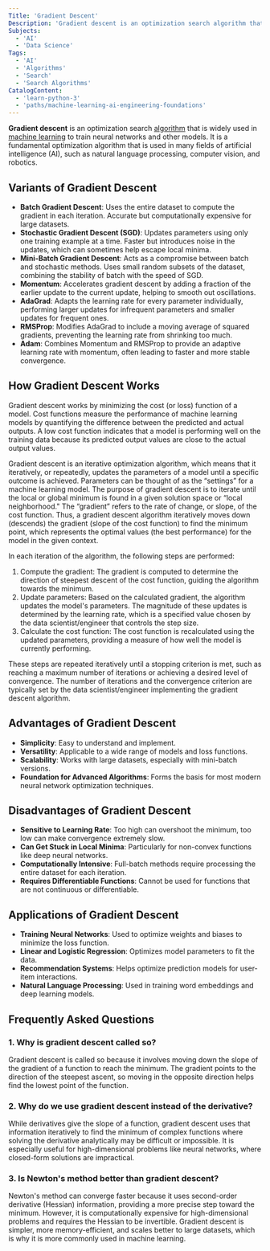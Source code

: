 ```yaml
---
Title: 'Gradient Descent'
Description: 'Gradient descent is an optimization search algorithm that is widely used in machine learning to train neural networks and other models.'
Subjects:
  - 'AI'
  - 'Data Science'
Tags:
  - 'AI'
  - 'Algorithms'
  - 'Search'
  - 'Search Algorithms'
CatalogContent:
  - 'learn-python-3'
  - 'paths/machine-learning-ai-engineering-foundations'
---
```


**Gradient descent** is an optimization search [algorithm](https://www.codecademy.com/resources/docs/general/algorithm) that is widely used in [machine learning](https://www.codecademy.com/resources/docs/ai/machine-learning) to train neural networks and other models. It is a fundamental optimization algorithm that is used in many fields of artificial intelligence (AI), such as natural language processing, computer vision, and robotics.

## Variants of Gradient Descent

- **Batch Gradient Descent**: Uses the entire dataset to compute the gradient in each iteration. Accurate but computationally expensive for large datasets.
- **Stochastic Gradient Descent (SGD)**: Updates parameters using only one training example at a time. Faster but introduces noise in the updates, which can sometimes help escape local minima.
- **Mini-Batch Gradient Descent**: Acts as a compromise between batch and stochastic methods. Uses small random subsets of the dataset, combining the stability of batch with the speed of SGD.
- **Momentum**: Accelerates gradient descent by adding a fraction of the earlier update to the current update, helping to smooth out oscillations.
- **AdaGrad**: Adapts the learning rate for every parameter individually, performing larger updates for infrequent parameters and smaller updates for frequent ones.
- **RMSProp**: Modifies AdaGrad to include a moving average of squared gradients, preventing the learning rate from shrinking too much.
- **Adam**: Combines Momentum and RMSProp to provide an adaptive learning rate with momentum, often leading to faster and more stable convergence.

## How Gradient Descent Works

Gradient descent works by minimizing the cost (or loss) function of a model. Cost functions measure the performance of machine learning models by quantifying the difference between the predicted and actual outputs. A low cost function indicates that a model is performing well on the training data because its predicted output values are close to the actual output values.

Gradient descent is an iterative optimization algorithm, which means that it iteratively, or repeatedly, updates the parameters of a model until a specific outcome is achieved. Parameters can be thought of as the “settings” for a machine learning model. The purpose of gradient descent is to iterate until the local or global minimum is found in a given solution space or “local neighborhood." The “gradient” refers to the rate of change, or slope, of the cost function. Thus, a gradient descent algorithm iteratively moves down (descends) the gradient (slope of the cost function) to find the minimum point, which represents the optimal values (the best performance) for the model in the given context.

In each iteration of the algorithm, the following steps are performed:

1. Compute the gradient: The gradient is computed to determine the direction of steepest descent of the cost function, guiding the algorithm towards the minimum.
2. Update parameters: Based on the calculated gradient, the algorithm updates the model's parameters. The magnitude of these updates is determined by the learning rate, which is a specified value chosen by the data scientist/engineer that controls the step size.
3. Calculate the cost function: The cost function is recalculated using the updated parameters, providing a measure of how well the model is currently performing.

These steps are repeated iteratively until a stopping criterion is met, such as reaching a maximum number of iterations or achieving a desired level of convergence. The number of iterations and the convergence criterion are typically set by the data scientist/engineer implementing the gradient descent algorithm.

## Advantages of Gradient Descent

- **Simplicity**: Easy to understand and implement.
- **Versatility**: Applicable to a wide range of models and loss functions.
- **Scalability**: Works with large datasets, especially with mini-batch versions.
- **Foundation for Advanced Algorithms**: Forms the basis for most modern neural network optimization techniques.

## Disadvantages of Gradient Descent

- **Sensitive to Learning Rate**: Too high can overshoot the minimum, too low can make convergence extremely slow.
- **Can Get Stuck in Local Minima**: Particularly for non-convex functions like deep neural networks.
- **Computationally Intensive**: Full-batch methods require processing the entire dataset for each iteration.
- **Requires Differentiable Functions**: Cannot be used for functions that are not continuous or differentiable.

## Applications of Gradient Descent

- **Training Neural Networks**: Used to optimize weights and biases to minimize the loss function.
- **Linear and Logistic Regression**: Optimizes model parameters to fit the data.
- **Recommendation Systems**: Helps optimize prediction models for user-item interactions.
- **Natural Language Processing**: Used in training word embeddings and deep learning models.

## Frequently Asked Questions

### 1. Why is gradient descent called so?

Gradient descent is called so because it involves moving down the slope of the gradient of a function to reach the minimum. The gradient points to the direction of the steepest ascent, so moving in the opposite direction helps find the lowest point of the function.

### 2. Why do we use gradient descent instead of the derivative?

While derivatives give the slope of a function, gradient descent uses that information iteratively to find the minimum of complex functions where solving the derivative analytically may be difficult or impossible. It is especially useful for high-dimensional problems like neural networks, where closed-form solutions are impractical.

### 3. Is Newton's method better than gradient descent?

Newton's method can converge faster because it uses second-order derivative (Hessian) information, providing a more precise step toward the minimum. However, it is computationally expensive for high-dimensional problems and requires the Hessian to be invertible. Gradient descent is simpler, more memory-efficient, and scales better to large datasets, which is why it is more commonly used in machine learning.
